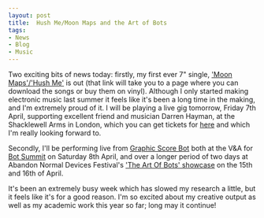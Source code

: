 ```yaml
---
layout: post
title:  Hush Me/Moon Maps and the Art of Bots
tags:
- News
- Blog
- Music
---
```


Two exciting bits of news today: firstly, my first ever 7" single, ['Moon Maps'/'Hush Me'](https://wiaiwya.bandcamp.com/album/moon-maps-hush-me-2) is out (that link will take you to a page where you can download the songs or buy them on vinyl). Although I only started making electronic music last summer it feels like it's been a long time in the making, and I'm extremely proud of it. I will be playing a live gig tomorrow, Friday 7th April, supporting excellent friend and musician Darren Hayman, at the Shacklewell Arms in London, which you can get tickets for [here](http://www.wegottickets.com/event/351468) and which I'm really looking forward to.

Secondly, I'll be performing live from [Graphic Score Bot](https://emmawinston.me/graphicscorebot/) both at the V&A for [Bot Summit](http://tinysubversions.com/botsummit/2016/) on Saturday 8th April, and over a longer period of two days at Abandon Normal Devices Festival's ['The Art Of Bots' showcase](http://www.andfestival.org.uk/events/art-of-bots-showcase/) on the 15th and 16th of April.

It's been an extremely busy week which has slowed my research a little, but it feels like it's for a good reason. I'm so excited about my creative output as well as my academic work this year so far; long may it continue!